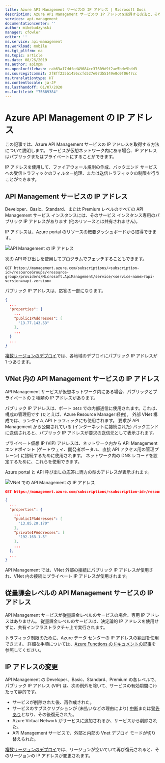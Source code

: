 ```yaml
---
title: Azure API Management サービスの IP アドレス | Microsoft Docs
description: Azure API Management サービスの IP アドレスを取得する方法と、それらが変更されるタイミングについて学習します。
services: api-management
documentationcenter: ''
author: mikebudzynski
manager: cfowler
editor: ''
ms.service: api-management
ms.workload: mobile
ms.tgt_pltfrm: na
ms.topic: article
ms.date: 08/26/2019
ms.author: apimpm
ms.openlocfilehash: cab63a17ddfed49684cc37609d9f2ae5bde9bdd3
ms.sourcegitcommit: 2f8ff235b1456ccfd527e07d55149e0c0f0647cc
ms.translationtype: HT
ms.contentlocale: ja-JP
ms.lasthandoff: 01/07/2020
ms.locfileid: "75689384"
---
```

# <a name="ip-addresses-of-azure-api-management"></a>Azure API Management の IP アドレス

この記事では、Azure API Management サービスの IP アドレスを取得する方法について説明します。 サービスが仮想ネットワーク内にある場合、IP アドレスはパブリックまたはプライベートにすることができます。

IP アドレスを使用して、ファイアウォール規則の作成、バックエンド サービスへの受信トラフィックのフィルター処理、または送信トラフィックの制限を行うことができます。

## <a name="ip-addresses-of-api-management-service"></a>API Management サービスの IP アドレス

Developer、Basic、Standard、または Premium レベルのすべての API Management サービス インスタンスには、そのサービス インスタンス専用のパブリック IP アドレスがあります (他のリソースとは共有されません)。 

IP アドレスは、Azure portal のリソースの概要ダッシュボードから取得できます。

![API Management の IP アドレス](media/api-management-howto-ip-addresses/public-ip.png)

次の API 呼び出しを使用してプログラムでフェッチすることもできます。

```
GET https://management.azure.com/subscriptions/<subscription-id>/resourceGroups/<resource-group>/providers/Microsoft.ApiManagement/service/<service-name>?api-version=<api-version>
```

パブリック IP アドレスは、応答の一部になります。

```json
{
  ...
  "properties": {
    ...
    "publicIPAddresses": [
      "13.77.143.53"
    ],
    ...
  }
  ...
}
```

[複数リージョンのデプロイ](api-management-howto-deploy-multi-region.md)では、各地域のデプロイにパブリック IP アドレスが 1 つあります。

## <a name="ip-addresses-of-api-management-service-in-vnet"></a>VNet 内の API Management サービスの IP アドレス

API Management サービスが仮想ネットワーク内にある場合、パブリックとプライベートの 2 種類の IP アドレスがあります。

パブリック IP アドレスは、ポート `3443` での内部通信に使用されます。これは、構成の管理用です (たとえば、Azure Resource Manager 経由)。 外部 VNet 構成では、ランタイム API トラフィックにも使用されます。 要求が API Management から公開されている (インターネットに接続された) バックエンドに送信されると、パブリック IP アドレスが要求の送信元として表示されます。

プライベート仮想 IP (VIP) アドレスは、ネットワーク内から API Management エンドポイント (ゲートウェイ、開発者ポータル、直接 API アクセス用の管理プレーン) に接続するために使用されます。 ネットワーク内の DNS レコードを設定するために、これらを使用できます。

Azure portal と API 呼び出しの応答に両方の型のアドレスが表示されます。

![VNet での API Management の IP アドレス](media/api-management-howto-ip-addresses/vnet-ip.png)


```json
GET https://management.azure.com/subscriptions/<subscription-id>/resourceGroups/<resource-group>/providers/Microsoft.ApiManagement/service/<service-name>?api-version=<api-version>

{
  ...
  "properties": {
    ...
    "publicIPAddresses": [
      "13.85.20.170"
    ],
    "privateIPAddresses": [
      "192.168.1.5"
    ],
    ...
  },
  ...
}
```

API Management では、VNet 外部の接続にパブリック IP アドレスが使用され、VNet 内の接続にプライベート IP アドレスが使用されます。

## <a name="ip-addresses-of-consumption-tier-api-management-service"></a>従量課金レベルの API Management サービスの IP アドレス

API Management サービスが従量課金レベルのサービスの場合、専用 IP アドレスはありません。 従量課金レベルのサービスは、決定論的 IP アドレスを使用せずに、共有インフラストラクチャ上で実行されます。 

トラフィック制限のために、Azure データ センターの IP アドレスの範囲を使用できます。 詳細な手順については、[Azure Functions のドキュメントの記事](../azure-functions/ip-addresses.md#data-center-outbound-ip-addresses)を参照してください。

## <a name="changes-to-the-ip-addresses"></a>IP アドレスの変更

API Management の Developer、Basic、Standard、Premium の各レベルで、パブリック IP アドレス (VIP) は、次の例外を除いて、サービスの有効期間にわたって静的です。

* サービスが削除された後、再作成された。
* サービスのサブスクリプションが (未払いなどの理由により) [中断](https://github.com/Azure/azure-resource-manager-rpc/blob/master/v1.0/subscription-lifecycle-api-reference.md#subscription-states)または[警告あり](https://github.com/Azure/azure-resource-manager-rpc/blob/master/v1.0/subscription-lifecycle-api-reference.md#subscription-states)となり、その後復元された。
* Azure Virtual Network がサービスに追加されるか、サービスから削除された。
* API Management サービスで、外部と内部の Vnet デプロイ モードが切り替えられた。

[複数リージョンのデプロイ](api-management-howto-deploy-multi-region.md)では、リージョンが空いていて再び復元されると、そのリージョンの IP アドレスが変更されます。

